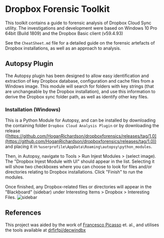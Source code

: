 # Dropbox Forensic Toolkit
This toolkit contains a guide to forensic analysis of Dropbox Cloud Sync utility. The investigations and development were based on Windows 10 Pro 64bit (Build 1809) and the Dropbox Basic client (v59.4.93)

See the `CheatSheet.md` file for a detailed guide on the forensic artefacts of Dropbox installations, as well as an approach to analysis.

## Autopsy Plugin
The Autopsy plugin has been designed to allow easy identification and extraction of key Dropbox database, configuration and cache files from a Windows image. This module will search for folders with key strings (that are unchangeable by the Dropbox installation), and use this information to derive the Dropbox sync folder path, as well as identify other key files.

### Installation (Windows)
This is a Python Module for Autopsy, and can be installed by downloading the containing folder `Dropbox Cloud Analysis Plugin` or by downloading the release ([https://github.com/HoganRichardson/dropboxforensics/releases/tag/1.0](https://github.com/HoganRichardson/dropboxforensics/releases/tag/1.0)) and placing it in `%userprofile\AppData\Roaming\autopsy\python_modules`.

Then, in Autopsy, navigate to Tools > Run Injest Modules > (select image). The "Dropbox Injest Module with UI" should appear in the list. Selecting it will show two checkboxes where you can choose to look for files and/or directories relating to Dropbox installations. Click "Finish" to run the modules. 

Once finished, any Dropbox-related files or directories will appear in the "Blackboard" (sidebar) under Interesting Items > Dropbox > Interesting Files.
![sidebar](https://user-images.githubusercontent.com/18340851/47053781-4b4a7480-d1fa-11e8-8092-1914dc1792c4.png)

## References
This project was aided by the work of [Francesco Picasso](http://blog.digital-forensics.it/2017/04/brush-up-on-dropbox-dbx-decryption.html?m=1) et. al., and utilises the tools available at [drfirfpi/decwindbx](https://github.com/dfirfpi/decwindbx)
